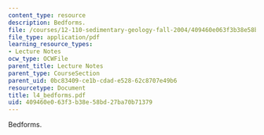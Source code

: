 ```yaml
---
content_type: resource
description: Bedforms.
file: /courses/12-110-sedimentary-geology-fall-2004/409460e063f3b38e58bd27ba70b71379_l4_bedforms.pdf
file_type: application/pdf
learning_resource_types:
- Lecture Notes
ocw_type: OCWFile
parent_title: Lecture Notes
parent_type: CourseSection
parent_uid: 0bc83409-ce1b-cdad-e528-62c8707e49b6
resourcetype: Document
title: l4_bedforms.pdf
uid: 409460e0-63f3-b38e-58bd-27ba70b71379
---
```

Bedforms.

